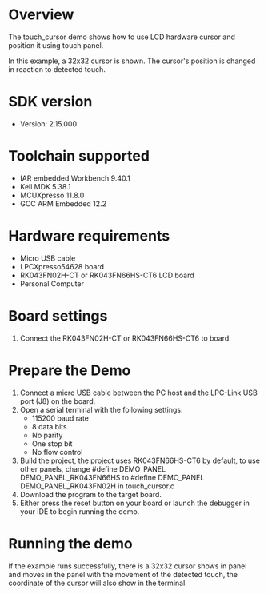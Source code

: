 Overview
========
The touch_cursor demo shows how to use LCD hardware cursor and position it using touch panel.

In this example, a 32x32 cursor is shown. The cursor's position is changed in reaction to detected touch.

SDK version
===========
- Version: 2.15.000

Toolchain supported
===================
- IAR embedded Workbench  9.40.1
- Keil MDK  5.38.1
- MCUXpresso  11.8.0
- GCC ARM Embedded  12.2

Hardware requirements
=====================
- Micro USB cable
- LPCXpresso54628 board
- RK043FN02H-CT or RK043FN66HS-CT6 LCD board
- Personal Computer

Board settings
==============
1. Connect the RK043FN02H-CT or RK043FN66HS-CT6 to board.

Prepare the Demo
================
1. Connect a micro USB cable between the PC host and the LPC-Link USB port (J8) on the board.
2.  Open a serial terminal with the following settings:
    - 115200 baud rate
    - 8 data bits
    - No parity
    - One stop bit
    - No flow control
3.  Build the project, the project uses RK043FN66HS-CT6 by default, to use other panels,
    change
    #define DEMO_PANEL DEMO_PANEL_RK043FN66HS
    to
    #define DEMO_PANEL DEMO_PANEL_RK043FN02H
    in touch_cursor.c
4.  Download the program to the target board.
5.  Either press the reset button on your board or launch the debugger in your IDE to begin running the demo.

Running the demo
================
If the example runs successfully, there is a 32x32 cursor shows in panel and moves in the panel with the movement of the detected touch, the coordinate of the cursor will also show in the terminal.
